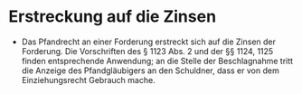 # Erstreckung auf die Zinsen

- Das Pfandrecht an einer Forderung erstreckt sich auf die Zinsen der Forderung. Die Vorschriften des § 1123 Abs. 2 und der §§ 1124, 1125 finden entsprechende Anwendung; an die Stelle der Beschlagnahme tritt die Anzeige des Pfandgläubigers an den Schuldner, dass er von dem Einziehungsrecht Gebrauch mache.

